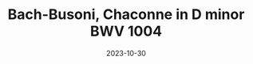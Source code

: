---
title: Bach-Busoni, Chaconne in D minor BWV 1004
composers: busoni-feruccio
date: 2023-10-30
medialink: https://www.youtube.com/embed/uYOjQRqI_-M?start=2548&end=3423
---